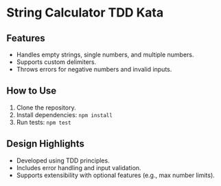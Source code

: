 # String Calculator TDD Kata

## Features
- Handles empty strings, single numbers, and multiple numbers.
- Supports custom delimiters.
- Throws errors for negative numbers and invalid inputs.

## How to Use
1. Clone the repository.
2. Install dependencies: `npm install`
3. Run tests: `npm test`

## Design Highlights
- Developed using TDD principles.
- Includes error handling and input validation.
- Supports extensibility with optional features (e.g., max number limits).
